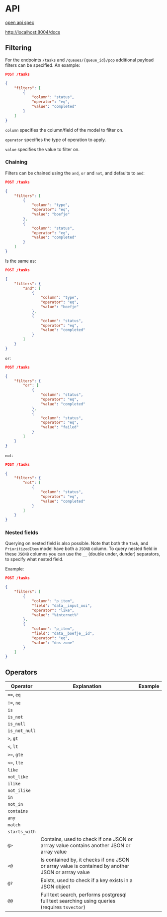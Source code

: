 API
===

[open api spec](openapi.json)

[http://localhost:8004/docs](http://localhost:8004/docs)


Filtering
---------

For the endpoints `/tasks` and `/queues/{queue_id}/pop` additional payload
filters can be specified. An example:

```json
POST /tasks

{
    "filters": [
        {
            "column": "status",
            "operator": "eq",
            "value": "completed"
        }
    ]
}
```

`column` specifies the column/field of the model to filter on.

`operator` specifies the type of operation to apply.

`value` specifies the value to filter on.

### Chaining

Filters can be chained using the `and`, `or` and `not`, and defaults to `and`:

```json
POST /tasks

{
    "filters": [
        {
            "column": "type",
            "operator": "eq",
            "value": "boefje"
        },
        {
            "column": "status",
            "operator": "eq",
            "value": "completed"
        }
    ]
}
```

Is the same as:


```json
POST /tasks

{
    "filters": {
        "and": [
            {
                "column": "type",
                "operator": "eq",
                "value": "boefje"
            },
            {
                "column": "status",
                "operator": "eq",
                "value": "completed"
            }
        ]
    }
}
```

`or`:

```json
POST /tasks

{
    "filters": {
        "or": [
            {
                "column": "status",
                "operator": "eq",
                "value": "completed"
            },
            {
                "column": "status",
                "operator": "eq",
                "value": "failed"
            }
        ]
    }
}
```

`not`:

```json
POST /tasks

{
    "filters": {
        "not": [
            {
                "column": "status",
                "operator": "eq",
                "value": "completed"
            }
        ]
    }
}
```

### Nested fields

Querying on nested field is also possible. Note that both the `Task`, and
`PrioritizedItem` model have both a `JSONB` column. To query nested field in
these `JSONB` columns you can use the `__` (double under, dunder) separators,
to specify what nested field.


Example:

```json
POST /tasks

{
    "filters": [
        {
            "column": "p_item",
            "field": "data__input_ooi",
            "operator": "like",
            "value": "%internet%"
        },
        {
            "column": "p_item",
            "field": "data__boefje__id",
            "operator": "eq",
            "value": "dns-zone"
        }
    ]
}
```

Operators
---------

| Operator      | Explanation | Example |
|---------------|-------------|---------|
| `==`, `eq`    |             |         |
| `!=`, `ne`    |             |         |
| `is`          |             |         | 
| `is_not`      |             |         | 
| `is_null`     |             |         | 
| `is_not_null` |             |         | 
| `>`, `gt`     |             |         | 
| `<`, `lt`     |             |         |
| `>=`, `gte`   |             |         |
| `<=`, `lte`   |             |         |
| `like`        |             |         |
| `not_like`    |             |         |
| `ilike`       |             |         |
| `not_ilike`   |             |         |
| `in`          |             |         |
| `not_in`      |             |         |
| `contains`    |             |         |
| `any`         |             |         |
| `match`       |             |         |
| `starts_with` |             |         |
| `@>`          | Contains, used to check if one JSON or arrray value contains another JSON or array value |         |
| `<@`          | Is contained by, it checks if one JSON or array value is contained by another JSON or arrray value |         |
| `@?`          | Exists, used to check if a key exists in a JSON object |         |
| `@@`          | Full text search, performs postgresql full text searching using queries (requires `tsvector`) |         |
